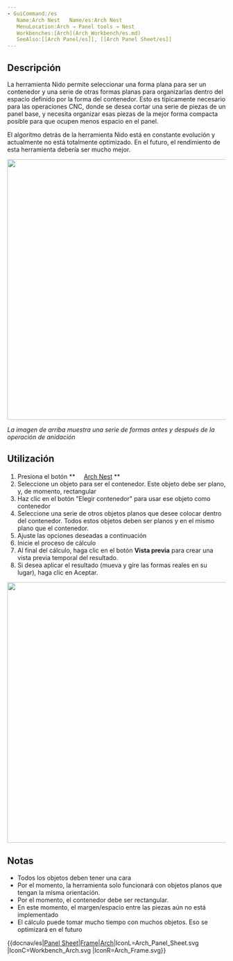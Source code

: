 ```yaml
---
- GuiCommand:/es
   Name:Arch Nest   Name/es:Arch Nest
   MenuLocation:Arch → Panel tools → Nest
   Workbenches:[Arch](Arch_Workbench/es.md)
   SeeAlso:[[Arch Panel/es]], [[Arch Panel Sheet/es]]
---
```



</div>

## Descripción


<div class="mw-translate-fuzzy">

La herramienta Nido permite seleccionar una forma plana para ser un contenedor y una serie de otras formas planas para organizarlas dentro del espacio definido por la forma del contenedor. Esto es típicamente necesario para las operaciones CNC, donde se desea cortar una serie de piezas de un panel base, y necesita organizar esas piezas de la mejor forma compacta posible para que ocupen menos espacio en el panel.


</div>

El algoritmo detrás de la herramienta Nido está en constante evolución y actualmente no está totalmente optimizado. En el futuro, el rendimiento de esta herramienta debería ser mucho mejor.

<img alt="" src=images/Arch_Nest_example.jpg  style="width:600px;">

*La imagen de arriba muestra una serie de formas antes y después de la operación de anidación*

## Utilización


<div class="mw-translate-fuzzy">

1.  Presiona el botón **<img src="images/_Arch_Nest.png" width=16px> [Arch Nest](Arch_Nest/es.md)
**
2.  Seleccione un objeto para ser el contenedor. Este objeto debe ser plano, y, de momento, rectangular
3.  Haz clic en el botón \"Elegir contenedor\" para usar ese objeto como contenedor
4.  Seleccione una serie de otros objetos planos que desee colocar dentro del contenedor. Todos estos objetos deben ser planos y en el mismo plano que el contenedor.
5.  Ajuste las opciones deseadas a continuación
6.  Inicie el proceso de cálculo
7.  Al final del cálculo, haga clic en el botón **Vista previa** para crear una vista previa temporal del resultado.
8.  Si desea aplicar el resultado (mueva y gire las formas reales en su lugar), haga clic en Aceptar.


</div>


<div class="mw-translate-fuzzy">

<img alt="" src=images/Arch_Nest_panel.jpg  style="width:600px;">


</div>

## Notas

-   Todos los objetos deben tener una cara
-   Por el momento, la herramienta solo funcionará con objetos planos que tengan la misma orientación.
-   Por el momento, el contenedor debe ser rectangular.
-   En este momento, el margen/espacio entre las piezas aún no está implementado
-   El cálculo puede tomar mucho tiempo con muchos objetos. Eso se optimizará en el futuro


<div class="mw-translate-fuzzy">


{{docnav/es|[Panel Sheet](Arch_Panel_Sheet.md)|[Frame](Arch_Frame.md)|[Arch](Arch_Workbench/es.md)|IconL=Arch_Panel_Sheet.svg |IconC=Workbench_Arch.svg |IconR=Arch_Frame.svg}}


</div>


 
